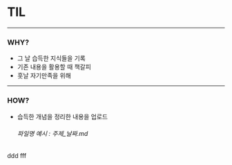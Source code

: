 # TIL
***
### WHY?
- 그 날 습득한 지식들을 기록
- 기존 내용을 활용할 때 책갈피
- 훗날 자기만족을 위해
***
### HOW?
- 습득한 개념을 정리한 내용을 업로드
    ###### 파일명 예시 : 주제_날짜.md
ddd
fff
